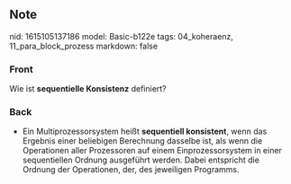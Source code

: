 ## Note
nid: 1615105137186
model: Basic-b122e
tags: 04_koheraenz, 11_para_block_prozess
markdown: false

### Front
Wie ist <b>sequentielle Konsistenz</b> definiert?

### Back
<ul>
  <li>Ein Multiprozessorsystem heißt <strong>sequentiell
  konsistent</strong>, wenn das Ergebnis einer beliebigen
  Berechnung dasselbe ist, als wenn die Operationen aller
  Prozessoren auf einem Einprozessorsystem in einer sequentiellen
  Ordnung ausgeführt werden. Dabei entspricht die Ordnung der
  Operationen, der, des jeweiligen Programms.
</ul>
